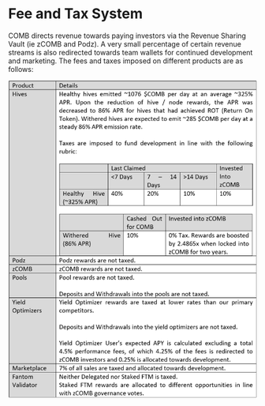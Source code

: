 # Fee and Tax System

COMB directs revenue towards paying investors via the Revenue Sharing Vault (ie zCOMB and Podz). A very small percentage of certain revenue streams is also redirected towards team wallets for continued development and marketing. The fees and taxes imposed on different products are as follows:

![](<../../.gitbook/assets/image (23).png>)
